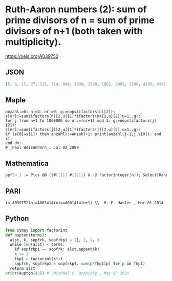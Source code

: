 # Ruth\-Aaron numbers \(2\): sum of prime divisors of n \= sum of prime divisors of n\+1 \(both taken with multiplicity\)\.
https://oeis.org/A039752
## JSON
```JSON
[5, 8, 15, 77, 125, 714, 948, 1330, 1520, 1862, 2491, 3248, 4185, 4191, 5405, 5560, 5959, 6867, 8280, 8463, 10647, 12351, 14587, 16932, 17080, 18490, 20450, 24895, 26642, 26649, 28448, 28809, 33019, 37828, 37881, 41261, 42624, 43215, 44831, 44891, 47544, 49240]
```
## Maple
```Maple
anzahl:=0: n:=4: nr:=0: g:=nops(ifactors(n)[2]):
s[nr]:=sum(ifactors(n)[2,u][1]*ifactors(n)[2,u][2],u=1..g):
for j from n+1 to 1000000 do nr:=(nr+1) mod 2: g:=nops(ifactors(j)[2]):
s[nr]:=sum(ifactors(j)[2,u][1]*ifactors(j)[2,u][2],u=1..g):
if (s[0]=s[1]) then anzahl):=anzahl+1: print(anzahl,j-1,j,s[0]): end if:
end do:
# _Paul Weisenhorn_, Jul 02 2009
```
## Mathematica
```Mathematica
ppf[n_] := Plus @@ ((#[[1]] #[[2]]) & /@ FactorInteger[n]); Select[Range[50000], ppf[#] == ppf[#+1] &] (* _Harvey P. Dale_, Apr 27 2009 *)
```
## PARI
```PARI
is_A039752(n)=A001414(n)==A001414(n+1) \\ _M. F. Hasler_, Mar 01 2014
```
## Python
```Python
from sympy import factorint
def aupton(terms):
  alst, k, sopfrk, sopfrkp1 = [], 2, 2, 3
  while len(alst) < terms:
    if sopfrkp1 == sopfrk: alst.append(k)
    k += 1
    fkp1 = factorint(k+1)
    sopfrk, sopfrkp1 = sopfrkp1, sum(p*fkp1[p] for p in fkp1)
  return alst
print(aupton(42)) # _Michael S. Branicky_, May 08 2021
```
